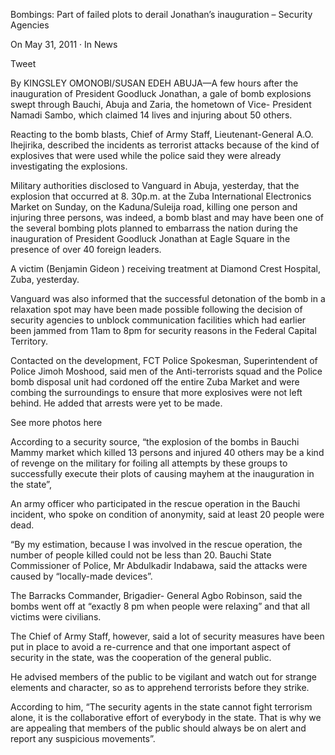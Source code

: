 Bombings: Part of failed plots to derail Jonathan’s inauguration – Security Agencies

On May 31, 2011 · In News

Tweet

By KINGSLEY OMONOBI/SUSAN EDEH
ABUJA—A few hours after the inauguration of President Goodluck Jonathan, a gale of bomb explosions swept through Bauchi, Abuja and Zaria, the hometown of Vice- President Namadi Sambo, which claimed 14 lives and injuring about 50 others.

Reacting to the bomb blasts, Chief of Army Staff, Lieutenant-General A.O. Ihejirika, described the incidents as terrorist attacks because of the kind of explosives that were used while the police said they were already investigating the explosions.

Military authorities disclosed to Vanguard in Abuja, yesterday, that the explosion that occurred at 8. 30p.m. at the Zuba International Electronics Market on Sunday, on the Kaduna/Suleija road, killing one person and injuring three persons, was indeed, a bomb blast and may have been one of the several bombing plots planned to embarrass the nation during the inauguration of President Goodluck Jonathan at Eagle Square in the presence of over 40 foreign leaders.

A victim (Benjamin Gideon ) receiving treatment at Diamond Crest Hospital, Zuba, yesterday.

Vanguard was also informed that the successful detonation of the bomb in a relaxation spot may have been made possible following the decision of security agencies to unblock communication facilities which had earlier been jammed from 11am to 8pm for security reasons in the Federal Capital Territory.

Contacted on the development, FCT Police Spokesman, Superintendent of Police Jimoh Moshood, said men of the Anti-terrorists squad and the Police bomb disposal unit had cordoned off the entire Zuba Market and were combing the surroundings to ensure that more explosives were not left behind. He added that arrests were yet to be made.

See more photos here

According to a security source, “the explosion of the bombs in Bauchi Mammy market which killed 13 persons and injured 40 others may be a kind of revenge on the military for foiling all attempts by these groups to successfully execute their plots of causing mayhem at the inauguration in the state”,

An army officer who participated in the rescue operation in the Bauchi incident, who spoke on condition of anonymity, said at least 20 people were dead.

“By my estimation, because I was involved in the rescue operation, the number of people killed could not be less than 20. Bauchi State Commissioner of Police, Mr Abdulkadir Indabawa, said the attacks were caused by “locally-made devices”.

The Barracks Commander, Brigadier- General Agbo Robinson, said the bombs went off at “exactly 8 pm when people were relaxing” and that all victims were civilians.

The Chief of Army Staff, however, said a lot of security measures have been put in place to avoid a re-currence and that one important aspect of security in the state, was the cooperation of the general public.

He advised members of the public to be vigilant and watch out for strange elements and character, so as to apprehend terrorists before they strike.

According to him, “The security agents in the state cannot fight terrorism alone, it is the collaborative effort of everybody in the state. That is why we are appealing that members of the public should always be on alert and report any suspicious movements”.
